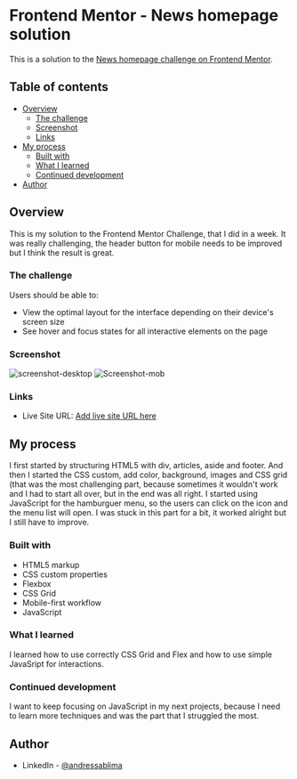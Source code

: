 # Frontend Mentor - News homepage solution

This is a solution to the [News homepage challenge on Frontend Mentor](https://www.frontendmentor.io/challenges/news-homepage-H6SWTa1MFl). 

## Table of contents

- [Overview](#overview)
  - [The challenge](#the-challenge)
  - [Screenshot](#screenshot)
  - [Links](#links)
- [My process](#my-process)
  - [Built with](#built-with)
  - [What I learned](#what-i-learned)
  - [Continued development](#continued-development)
- [Author](#author)

## Overview
This is my solution to the Frontend Mentor Challenge, that I did in a week. It was really challenging, the header button for mobile needs to be improved but I think the result is great.

### The challenge

Users should be able to:

- View the optimal layout for the interface depending on their device's screen size
- See hover and focus states for all interactive elements on the page

### Screenshot

![screenshot-desktop](https://user-images.githubusercontent.com/113699211/236684722-ba8ae530-07b6-4db6-8527-48b88544a15e.png)
![Screenshot-mob](https://user-images.githubusercontent.com/113699211/236710172-421a0694-cae1-4826-a6da-d157aebd3f06.png)


### Links

- Live Site URL: [Add live site URL here](https://andressablima.github.io/news-homepage/)

## My process
I first started by structuring HTML5 with div, articles, aside and footer. And then I started the CSS custom, add color, background, images and CSS grid (that was the most challenging part, because sometimes it wouldn't work and I had to start all over, but in the end was all right.
 I started using JavaScript for the hamburguer menu, so the users can click on the icon and the menu list will open. I was stuck in this part for a bit, it worked alright but I still have to improve.
 
### Built with

- HTML5 markup
- CSS custom properties
- Flexbox
- CSS Grid
- Mobile-first workflow
- JavaScript

### What I learned

I learned how to use correctly CSS Grid and Flex and how to use simple JavaSript for interactions.

### Continued development

I want to keep focusing on JavaScript in my next projects, because I need to learn more techniques and was the part that I struggled the most.

## Author

- LinkedIn - [@andressablima](https://www.linkedin.com/in/andressablima/)


